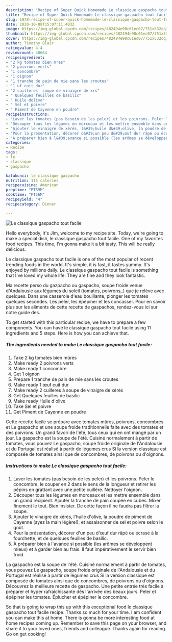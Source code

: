 ```yaml
---
description: "Recipe of Super Quick Homemade Le classique gaspacho tout facile"
title: "Recipe of Super Quick Homemade Le classique gaspacho tout facile"
slug: 1978-recipe-of-super-quick-homemade-le-classique-gaspacho-tout-facile
date: 2020-10-08T15:07:11.403Z
image: https://img-global.cpcdn.com/recipes/482494e98c61ec07/751x532cq70/le-classique-gaspacho-tout-facile-photo-principale-de-la-recette.jpg
thumbnail: https://img-global.cpcdn.com/recipes/482494e98c61ec07/751x532cq70/le-classique-gaspacho-tout-facile-photo-principale-de-la-recette.jpg
cover: https://img-global.cpcdn.com/recipes/482494e98c61ec07/751x532cq70/le-classique-gaspacho-tout-facile-photo-principale-de-la-recette.jpg
author: Timothy Blair
ratingvalue: 4.4
reviewcount: 48664
recipeingredient:
- "2 kg tomates bien mres"
- "2 poivrons verts"
- "1 concombre"
- "1 oignon"
- "1 tranche de pain de mie sans les croutes"
- "1 uf cuit dur"
- "2 cuilleres  soupe de vinaigre de xrs"
- " Quelques feuilles de basilic"
- " Huile dolive"
- " Sel et poivre"
- " Piment de Cayenne en poudre"
recipeinstructions:
- "Laver les tomates (pas besoin de les peler) et les poivrons. Peler le concombre, le couper en 2 dans le sens de la longueur et retirer les pépins en grattant avec une petite cuillère. Nettoyer l&#39;oignon."
- "Découper tous les légumes en morceaux et les mettre ensemble dans un grand récipient. Ajouter la tranche de pain coupée en cubes. Mixer finement le tout. Bien insister. De cette façon il ne faudra pas filtrer la soupe."
- "Ajouter le vinaigre de xérès, l&#39;huile d&#39;olive, la poudre de piment de Cayenne (ayez la main légère!), et assaisonner de sel et poivre selon le goût."
- "Pour la présentation, décorer d&#39;un peu d&#39;œuf dur râpé ou écrasé à la fourchette, et de quelques feuilles de basilic."
- "À préparer bien à l&#39;avance si possible (les arômes se développent mieux) et à garder bien au frais. Il faut impérativement le servir bien froid."
categories:
- Recipe
tags:
- le
- classique
- gaspacho

katakunci: le classique gaspacho 
nutrition: 115 calories
recipecuisine: American
preptime: "PT39M"
cooktime: "PT56M"
recipeyield: "4"
recipecategory: Dinner

---
```



![Le classique gaspacho tout facile](https://img-global.cpcdn.com/recipes/482494e98c61ec07/751x532cq70/le-classique-gaspacho-tout-facile-photo-principale-de-la-recette.jpg)

Hello everybody, it's Jim, welcome to my recipe site. Today, we're going to make a special dish, le classique gaspacho tout facile. One of my favorites food recipes. This time, I'm gonna make it a bit tasty. This will be really delicious.

Le classique gaspacho tout facile is one of the most popular of recent trending foods in the world. It's simple, it is fast, it tastes yummy. It's enjoyed by millions daily. Le classique gaspacho tout facile is something that I've loved my whole life. They are fine and they look fantastic.

Ma recette perso du gazpacho ou gaspacho, soupe froide venue d&#39;Andalousie aux légumes du soleil (tomates, poivrons,.) que je relève avec quelques. Dans une casserole d&#39;eau bouillante, plonger les tomates quelques secondes. Les peler, les épépiner et les concasser. Pour en savoir plus sur les aliments de cette recette de gaspachos, rendez-vous ici sur notre guide des.


To get started with this particular recipe, we have to prepare a few components. You can have le classique gaspacho tout facile using 11 ingredients and 5 steps. Here is how you can achieve that.

<!--inarticleads1-->

##### The ingredients needed to make Le classique gaspacho tout facile:

1. Take 2 kg tomates bien mûres
1. Make ready 2 poivrons verts
1. Make ready 1 concombre
1. Get 1 oignon
1. Prepare 1 tranche de pain de mie sans les croutes
1. Make ready 1 œuf cuit dur
1. Make ready 2 cuilleres à soupe de vinaigre de xérès
1. Get  Quelques feuilles de basilic
1. Make ready  Huile d&#39;olive
1. Take  Sel et poivre
1. Get  Piment de Cayenne en poudre


Cette recette facile se prépare avec tomates mûres, poivrons, concombres et Le gaspacho et une soupe froide traditionnelle faite avec des tomates et des poivrons. Un grand favori de l&#39;été, tous ceux qui en ont mangé par un jour. La gaspacho est la soupe de l&#39;été. Cuisiné normalement à partir de tomates, vous pouvez Le gaspacho, soupe froide originale de l&#39;Andalousie et du Portugal est réalisé à partir de légumes crus Si la version classique est composée de tomates ainsi que de concombres, de poivrons ou d&#39;oignons. 

<!--inarticleads2-->

##### Instructions to make Le classique gaspacho tout facile:

1. Laver les tomates (pas besoin de les peler) et les poivrons. Peler le concombre, le couper en 2 dans le sens de la longueur et retirer les pépins en grattant avec une petite cuillère. Nettoyer l&#39;oignon.
1. Découper tous les légumes en morceaux et les mettre ensemble dans un grand récipient. Ajouter la tranche de pain coupée en cubes. Mixer finement le tout. Bien insister. De cette façon il ne faudra pas filtrer la soupe.
1. Ajouter le vinaigre de xérès, l&#39;huile d&#39;olive, la poudre de piment de Cayenne (ayez la main légère!), et assaisonner de sel et poivre selon le goût.
1. Pour la présentation, décorer d&#39;un peu d&#39;œuf dur râpé ou écrasé à la fourchette, et de quelques feuilles de basilic.
1. À préparer bien à l&#39;avance si possible (les arômes se développent mieux) et à garder bien au frais. Il faut impérativement le servir bien froid.


La gaspacho est la soupe de l&#39;été. Cuisiné normalement à partir de tomates, vous pouvez Le gaspacho, soupe froide originale de l&#39;Andalousie et du Portugal est réalisé à partir de légumes crus Si la version classique est composée de tomates ainsi que de concombres, de poivrons ou d&#39;oignons. Découvrez la meilleure recette de gaspacho. Une petite entrée très facile à préparer et hyper rafraîchissante dès l&#39;arrivée des beaux jours. Peler et épépiner les tomates. Éplucher et épépiner le concombre. 

So that is going to wrap this up with this exceptional food le classique gaspacho tout facile recipe. Thanks so much for your time. I am confident you can make this at home. There is gonna be more interesting food at home recipes coming up. Remember to save this page on your browser, and share it to your loved ones, friends and colleague. Thanks again for reading. Go on get cooking!
